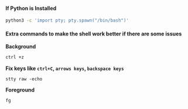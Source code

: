 #### If Python is Installed
```bash
python3 -c 'import pty; pty.spawn("/bin/bash")'
```

#### Extra commands to make the shell work better if there are some issues
**Background**
```bash
ctrl +z
```

**Fix keys like `ctrl+C`, `arrows keys`, `backspace keys`**
```
stty raw -echo
```

**Foreground**
```
fg
```

